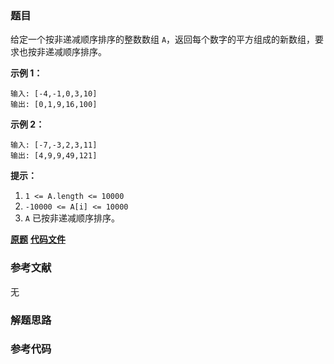 ### 题目
给定一个按非递减顺序排序的整数数组 `A`，返回每个数字的平方组成的新数组，要求也按非递减顺序排序。



**示例 1：**

    
    
    输入: [-4,-1,0,3,10]
    输出: [0,1,9,16,100]
    

**示例 2：**

    
    
    输入: [-7,-3,2,3,11]
    输出: [4,9,9,49,121]
    



**提示：**

  1. `1 <= A.length <= 10000`
  2. `-10000 <= A[i] <= 10000`
  3. `A` 已按非递减顺序排序。

 **[原题](https://leetcode-cn.com/problems/squares-of-a-sorted-array/)**    **[代码文件]()**


### 参考文献
无

### 解题思路




### 参考代码

```go


```




